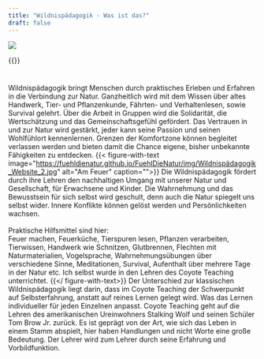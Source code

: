 ```yaml
---
title: "Wildnispädagogik - Was ist das?"
draft: false
---
```


<img class="bg" src="https://fuehldienatur.github.io/FuehlDieNatur/img/Zelt.jpg" />

{{<carousel>}}

#
Wildnispädagogik bringt Menschen durch praktisches Erleben und Erfahren in die Verbindung zur Natur.
Ganzheitlich wird mit dem Wissen über altes Handwerk, Tier- und Pflanzenkunde, Fährten- und Verhaltenlesen, sowie Survival gelehrt.
Über die Arbeit in Gruppen wird die Solidarität, die Wertschätzung und das Gemeinschaftsgefühl gefördert.
Das Vertrauen in und zur Natur wird gestärkt, jeder kann seine Passion und seinen Wohlfühlort kennenlernen.
Grenzen der Komfortzone können begleitet verlassen werden und bieten damit die Chance eigene, bisher unbekannte Fähigkeiten zu entdecken.
{{< figure-with-text image="https://fuehldienatur.github.io/FuehlDieNatur/img/Wildnispädagogik_Website_2.jpg" alt="Am Feuer" caption="">}}
Die Wildnispädagogik fördert durch ihre Lehren den nachhaltigen Umgang mit unserer Natur und Gesellschaft, für Erwachsene und Kinder.
Die Wahrnehmung und das Bewusstsein für sich selbst wird geschult, denn auch die Natur spiegelt uns selbst wider. Innere Konflikte können gelöst werden und Persönlichkeiten wachsen.<br><br>
Praktische Hilfsmittel sind hier:<br>
Feuer machen, Feuerküche, Tierspuren lesen, Pflanzen verarbeiten, Tierwissen, Handwerk wie Schnitzen, Glutbrennen, Flechten mit Naturmaterialien, Vogelsprache, Wahrnehmungsübungen über verschiedene Sinne, Meditationen, Survival, Aufenthalt über mehrere Tage in der Natur etc.
Ich selbst wurde in den Lehren des Coyote Teaching unterrichtet. 
{{</ figure-with-text>}}
Der Unterschied zur klassischen Wildnispädagogik liegt darin, dass im Coyote Teaching der Schwerpunkt auf Selbsterfahrung, anstatt auf reines Lernen gelegt wird. Was das Lernen individueller für jeden Einzelnen anpasst.
Coyote Teaching geht auf die Lehren des amerikanischen Ureinwohners Stalking Wolf und seinen Schüler Tom Brow Jr. zurück. Es ist geprägt von der Art, wie sich das Leben in einem Stamm abspielt, hier haben Handlungen und nicht Worte eine große Bedeutung. Der Lehrer wird zum Lehrer durch seine Erfahrung und Vorbildfunktion.
